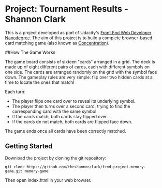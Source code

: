 # Project: Tournament Results - Shannon Clark

This is a project developed as part of Udacity's [Front End Web Developer Nanodegree](https://www.udacity.com/course/front-end-web-developer-nanodegree--nd001). The aim of this project is to  build a complete browser-based card matching game (also known as [Concentration](https://en.wikipedia.org/wiki/Swiss-system_tournament)).

##How The Game Works

The game board consists of sixteen "cards" arranged in a grid. The deck is made up of eight different pairs of cards, each with different symbols on one side. The cards are arranged randomly on the grid with the symbol face down. The gameplay rules are very simple: flip over two hidden cards at a time to locate the ones that match!

Each turn:

+ The player flips one card over to reveal its underlying symbol.
+ The player then turns over a second card, trying to find the corresponding card with the same symbol.
+ If the cards match, both cards stay flipped over.
+ If the cards do not match, both cards are flipped face down.

The game ends once all cards have been correctly matched.


## Getting Started
Download the project by cloning the git repository:

```
git clone https://github.com/theshannonclark/fend-project-memory-game.git memory-game
```

Then open index.html in your web browser.
